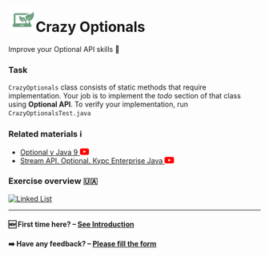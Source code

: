 # <img src="https://raw.githubusercontent.com/bobocode-projects/resources/master/image/logo_transparent_background.png" height=50/>Crazy Optionals
Improve your Optional API skills 💪
### Task
`CrazyOptionals` class consists of static methods that require implementation. 
Your job is to implement the *todo* section of that class using **Optional API**. 
To verify your implementation, run `CrazyOptionalsTest.java`

### Related materials :information_source:
  * [Optional у Java 9 <img src="https://raw.githubusercontent.com/bobocode-projects/resources/master/image/yt_icon_rgb.png" height=13/>](https://youtu.be/YSZVyOHLbjk)
  * [Stream API. Optional. Курс Enterprise Java <img src="https://raw.githubusercontent.com/bobocode-projects/resources/master/image/yt_icon_rgb.png" height=13/>](https://youtu.be/OD0hIs1cGmY)

### Exercise overview 🇺🇦
[![Linked List](https://yt-embed.herokuapp.com/embed?v=FLHerCscKX8)](https://youtu.be/FLHerCscKX8)

---
#### 🆕 First time here? – [See Introduction](https://github.com/bobocode-projects/java-fundamentals-course/tree/main/0-0-intro#introduction)
#### ➡️ Have any feedback? – [Please fill the form ](https://forms.gle/vkhad17uT7DTWThQ9)
